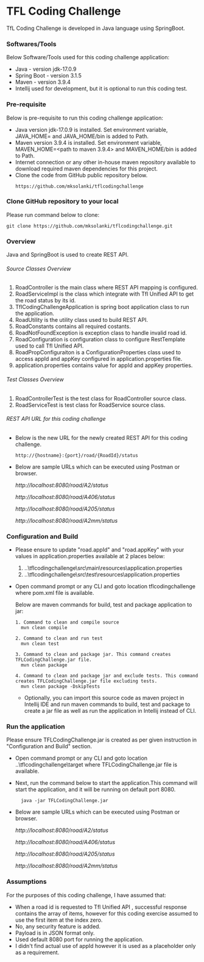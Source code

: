 # TFL Coding Challenge #
TfL Coding Challenge is developed in Java language using SpringBoot.

### Softwares/Tools 
Below Software/Tools used for this coding challenge application:

* Java - version jdk-17.0.9
* Spring Boot - version 3.1.5
* Maven - version 3.9.4
* Intellij used for development, but it is optional to run this coding test.

### Pre-requisite
Below is pre-requisite to run this coding challenge application:
* Java version jdk-17.0.9 is installed. Set environment variable, JAVA_HOME=<path to jdk-17.0.9> and JAVA_HOME/bin is added to Path.
* Maven version 3.9.4 is installed. Set environment variable, MAVEN_HOME=<path to maven 3.9.4> and MAVEN_HOME/bin is added to Path.
* Internet connection or any other in-house maven repository available to download required maven dependencies for this project.
* Clone the code from GitHub public repository below.
  ``` 
  https://github.com/mksolanki/tflcodingchallenge
  ```
### Clone GitHub repository to your local
Please run command below to clone:
  ```
  git clone https://github.com/mksolanki/tflcodingchallenge.git
  ```
### Overview
Java and SpringBoot is used to create REST API.

###### Source Classes Overview
1. RoadController is the main class where REST API mapping is configured.
2. RoadServiceImpl is the class which integrate with Tfl Unified API to get the road status by its id.
3. TflCodingChallengeApplication is spring boot application class to run the application.
4. RoadUtility is the utility class used to build REST API.
5. RoadConstants contains all required costants.
6. RoadNotFoundException is exception class to handle invalid road id.
7. RoadConfiguration is configuration class to configure RestTemplate used to call Tfl Unified API.
8. RoadPropConfiguraiton is a ConfigurationProperties class used to access appId and appKey configured in application.properties file.
9. application.properties contains value for appId and appKey properties.

###### Test Classes Overview
1. RoadControllerTest is the test class for RoadController source class.
2. RoadServiceTest is test class for RoadService source class.

###### REST API URL for this coding challenge
* Below is the new URL for the newly created REST API for this coding challenge.
  ```
  http://{hostname}:{port}/road/{RoadId}/status
  ```
* Below are sample URLs which can be executed using Postman or browser.

    *http://localhost:8080/road/A2/status*

    *http://localhost:8080/road/A406/status*

    *http://localhost:8080/road/A205/status*

    *http://localhost:8080/road/A2mm/status* 
  
### Configuration and Build

* Please ensure to update "road.appId" and "road.appKey" with your values in application.properties available at 2 places below:
    1. ..\tflcodingchallenge\src\main\resources\application.properties
    2. ..\tflcodingchallenge\src\test\resources\application.properties
* Open command prompt or any CLI and goto location tflcodingchallenge where pom.xml file is available.

    Below are maven commands for build, test and package application to jar:
    ```
  1. Command to clean and compile source
      mvn clean compile
  
  2. Command to clean and run test
      mvn clean test

  3. Command to clean and package jar. This command creates TFLCodingChallenge.jar file.
      mvn clean package
  
  4. Command to clean and package jar and exclude tests. This command creates TFLCodingChallenge.jar file excluding tests.
      mvn clean package -DskipTests
  ```
  * Optionally, you can import this source code as maven project in Intellij IDE and run maven commands to build, test and package to create a jar file as well as run the application in Intellij instead of CLI.

### Run the application
Please ensure TFLCodingChallenge.jar is created as per given instruction in "Configuration and Build" section.

* Open command prompt or any CLI and goto location ..\tflcodingchallenge\target where TFLCodingChallenge.jar file is available.
* Next, run the command below to start the application.This command will start the application, and it will be running on default port 8080.
  ```
    java -jar TFLCodingChallenge.jar
  ```




* Below are sample URLs which can be executed using Postman or browser.

    *http://localhost:8080/road/A2/status*

    *http://localhost:8080/road/A406/status*

    *http://localhost:8080/road/A205/status*

    *http://localhost:8080/road/A2mm/status* 

###  Assumptions ###
For the purposes of this coding challenge, I have assumed that:
* When a road id is requested to Tfl Unified API , successful response contains the array of items, however for 
  this coding exercise assumed to use the first item at the index zero.
* No, any security feature is added.
* Payload is in JSON format only.
* Used default 8080 port for running the application.
* I didn't find actual use of appId however it is used as a placeholder only as a requirement.